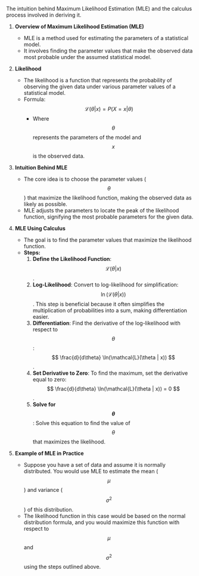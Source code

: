 The intuition behind Maximum Likelihood Estimation (MLE) and the calculus process involved in deriving it.

1. **Overview of Maximum Likelihood Estimation (MLE)**
   - MLE is a method used for estimating the parameters of a statistical model.
   - It involves finding the parameter values that make the observed data most probable under the assumed statistical model.

2. **Likelihood**
   - The likelihood is a function that represents the probability of observing the given data under various parameter values of a statistical model.
   - Formula: $$ \mathcal{L}(\theta | x) = P(X = x | \theta) $$
     - Where $$ \theta $$ represents the parameters of the model and $$ x $$ is the observed data.

3. **Intuition Behind MLE**
   - The core idea is to choose the parameter values ($$ \theta $$) that maximize the likelihood function, making the observed data as likely as possible.
   - MLE adjusts the parameters to locate the peak of the likelihood function, signifying the most probable parameters for the given data.

4. **MLE Using Calculus**
   - The goal is to find the parameter values that maximize the likelihood function.
   - **Steps:**
     1. **Define the Likelihood Function**: $$ \mathcal{L}(\theta | x) $$.
     2. **Log-Likelihood**: Convert to log-likelihood for simplification: $$ \ln(\mathcal{L}(\theta | x)) $$. This step is beneficial because it often simplifies the multiplication of probabilities into a sum, making differentiation easier.
     3. **Differentiation**: Find the derivative of the log-likelihood with respect to $$ \theta $$: $$ \frac{d}{d\theta} \ln(\mathcal{L}(\theta | x)) $$.
     4. **Set Derivative to Zero**: To find the maximum, set the derivative equal to zero: $$ \frac{d}{d\theta} \ln(\mathcal{L}(\theta | x)) = 0 $$.
     5. **Solve for $$ \theta $$**: Solve this equation to find the value of $$ \theta $$ that maximizes the likelihood.

5. **Example of MLE in Practice**
   - Suppose you have a set of data and assume it is normally distributed. You would use MLE to estimate the mean ($$ \mu $$) and variance ($$ \sigma^2 $$) of this distribution.
   - The likelihood function in this case would be based on the normal distribution formula, and you would maximize this function with respect to $$ \mu $$ and $$ \sigma^2 $$ using the steps outlined above.




